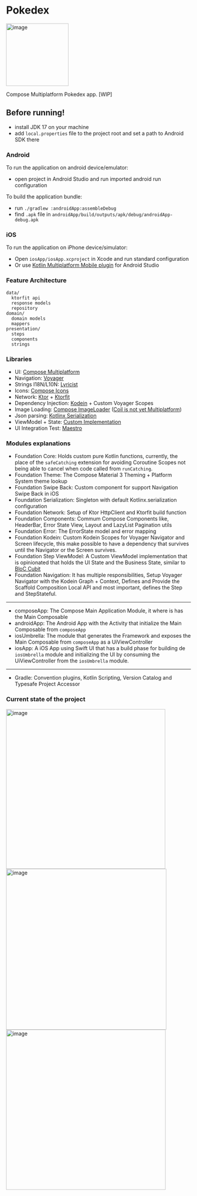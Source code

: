 # Pokedex 

<img width="170" src="https://github.com/DevSrSouza/pokedex-compose-multiplatform/assets/29736164/82b0c6e0-5910-410b-bb7b-58ad7864857a"  alt="image"/>

Compose Multiplatform Pokedex app. [WIP]

## Before running!
 - install JDK 17 on your machine
 - add `local.properties` file to the project root and set a path to Android SDK there

### Android
To run the application on android device/emulator:  
 - open project in Android Studio and run imported android run configuration

To build the application bundle:
 - run `./gradlew :androidApp:assembleDebug`
 - find `.apk` file in `androidApp/build/outputs/apk/debug/androidApp-debug.apk`

### iOS
To run the application on iPhone device/simulator:
 - Open `iosApp/iosApp.xcproject` in Xcode and run standard configuration
 - Or use [Kotlin Multiplatform Mobile plugin](https://plugins.jetbrains.com/plugin/14936-kotlin-multiplatform-mobile) for Android Studio

### Feature Architecture

```
data/
  ktorfit api
  response models
  repository
domain/
  domain models
  mappers
presentation/
  steps
  components
  strings
```

### Libraries

- UI: [Compose Multiplatform](https://github.com/JetBrains/compose-multiplatform)
- Navigation: [Voyager](https://github.com/adrielcafe/voyager/)
- Strings I18N/L10N: [Lyricist](https://github.com/adrielcafe/lyricist/)
- Icons: [Compose Icons](https://github.com/DevSrSouza/compose-icons)
- Network: [Ktor](https://github.com/ktorio/ktor) + [Ktorfit](https://github.com/Foso/Ktorfit)
- Dependency Injection: [Kodein](https://github.com/kosi-libs/Kodein) + Custom Voyager Scopes
- Image Loading: [Compose ImageLoader](https://github.com/qdsfdhvh/compose-imageloader) ([Coil is not yet Multiplatform](https://github.com/coil-kt/coil/issues/842))
- Json parsing: [Kotlinx Serialization](https://github.com/Kotlin/kotlinx.serialization)
- ViewModel + State: [Custom Implementation](https://github.com/DevSrSouza/pokedex-compose-multiplatform/tree/main/foundation/step-view-model/src/commonMain/kotlin/dev.srsouza.pokedex.foundation.stepviewmodel)
- UI Integration Test: [Maestro](https://github.com/mobile-dev-inc/maestro)

### Modules explanations

- Foundation Core: Holds custom pure Kotlin functions, currently, the place of the `safeCatching` extension for avoiding Coroutine Scopes not being able to cancel when code called from `runCatching`.
- Foundation Theme: The Compose Material 3 Theming + Platform System theme lookup
- Foundation Swipe Back: Custom component for support Navigation Swipe Back in iOS
- Foundation Serialization: Singleton with default Kotlinx.serialization configuration
- Foundation Network: Setup of Ktor HttpClient and Ktorfit build function
- Foundation Components: Commum Compose Components like, HeaderBar, Error State View, Layout and LazyList Pagination utils
- Foundation Error: The ErrorState model and error mapping
- Foundation Kodein: Custom Kodein Scopes for Voyager Navigator and Screen lifecycle, this make possible to have a dependency that survives until the Navigator or the Screen survives.
- Foundation Step ViewModel: A Custom ViewModel implementation that is opinionated that holds the UI State and the Business State, similar to [BloC Cubit](https://bloclibrary.dev/#/coreconcepts?id=cubit)
- Foundation Navigation: It has multiple responsibilities, Setup Voyager Navigator with the Kodein Graph + Context, Defines and Provide the Scaffold Composition Local API and most important, defines the Step and StepStateful.
- ---
- composeApp: The Compose Main Application Module, it where is has the Main Composable
- androidApp: The Android App with the Activity that initialize the Main Composable from `composeApp`
- iosUmbrella: The module that generates the Framework and exposes the Main Composable from `composeApp` as a UiViewController
- iosApp: A iOS App using Swift UI that has a build phase for building de `iosUmbrella` module and initializing the UI by consuming the UiViewController from the `iosUmbrella` module.
- ---
- Gradle: Convention plugins, Kotlin Scripting, Version Catalog and Typesafe Project Accessor


### Current state of the project

<img width="434" alt="image" src="https://github.com/DevSrSouza/pokedex-compose-multiplatform/assets/29736164/0654b187-ea0f-4f31-97be-8445d24e8325">

<img width="437" alt="image" src="https://github.com/DevSrSouza/pokedex-compose-multiplatform/assets/29736164/52c3517e-a040-46f6-ac81-652a96cc4060">

<img width="435" alt="image" src="https://github.com/DevSrSouza/pokedex-compose-multiplatform/assets/29736164/e18f8653-90c2-4457-86cb-b3605accd364">


